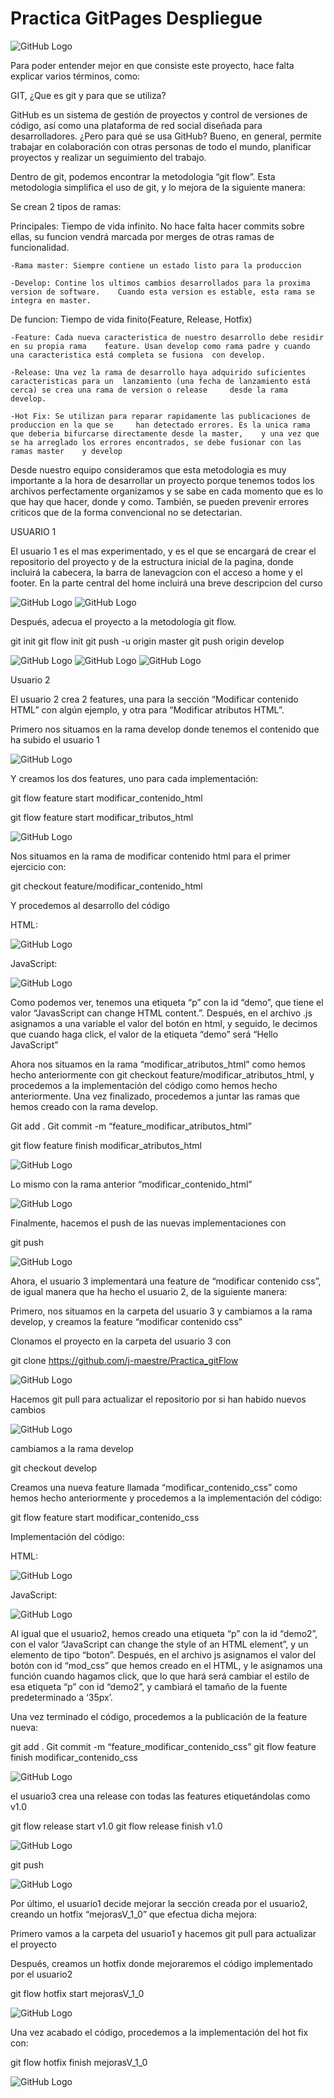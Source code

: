# Practica GitPages Despliegue

![GitHub Logo](/images_gitPages/git-logo.png)

Para poder entender mejor en que consiste este proyecto, hace falta explicar varios términos, como:

GIT, ¿Que es git y para que se utiliza?

GitHub es un sistema de gestión de proyectos y control de versiones de código, así como una plataforma de red social diseñada para desarrolladores. ¿Pero para qué se usa GitHub? Bueno, en general, permite trabajar en colaboración con otras personas de todo el mundo, planificar proyectos y realizar un seguimiento del trabajo.

Dentro de git, podemos encontrar la metodologia “git flow”. Esta metodologia simplifica el uso de git, y lo mejora de la siguiente manera:

Se crean 2 tipos de ramas:

Principales: Tiempo de vida infinito. No hace falta hacer commits sobre ellas, su funcion vendrá marcada por merges de otras ramas de funcionalidad.
	
	-Rama master: Siempre contiene un estado listo para la produccion 

	-Develop: Contine los ultimos cambios desarrollados para la proxima version de software. 	Cuando esta version es estable, esta rama se integra en master.

De funcion: Tiempo de vida finito(Feature, Release, Hotfix)

	-Feature: Cada nueva caracteristica de nuestro desarrollo debe residir en su propia rama 	feature. Usan develop como rama padre y cuando una caracteristica está completa se fusiona 	con develop.
	
	-Release: Una vez la rama de desarrollo haya adquirido suficientes caracteristicas para un 	lanzamiento (una fecha de lanzamiento está cerca) se crea una rama de version o release 	desde la rama develop.

	-Hot Fix: Se utilizan para reparar rapidamente las publicaciones de produccion en la que se 	han detectado errores. Es la unica rama que deberia bifurcarse directamente desde la master, 	y una vez que se ha arreglado los errores encontrados, se debe fusionar con las ramas master 	y develop



Desde nuestro equipo consideramos que esta metodologia es muy importante a la hora de desarrollar un proyecto porque tenemos todos los archivos perfectamente organizamos y se sabe en cada momento que es lo que hay que hacer, donde y como. También, se pueden prevenir errores criticos que de la forma convencional no se detectarian. 







USUARIO 1



El usuario 1 es el mas experimentado, y es el que se encargará de crear el repositorio del proyecto y de la estructura inicial de la pagina, donde incluirá la cabecera, la barra de lanevagcion con el acceso a home y el footer. En la parte central del home incluirá una breve descripcion del curso

![GitHub Logo](/images_gitPages/g_page.png)
![GitHub Logo](/images_gitPages/g_page2.png)

Después, adecua el proyecto a la metodología git flow.


git init
git flow init
git push -u origin master
git push origin develop

![GitHub Logo](/images_gitPages/eeeee.png)
![GitHub Logo](/images_gitPages/1.png)
![GitHub Logo](/images_gitPages/2.png)

Usuario 2

El usuario 2 crea 2 features, una para la sección “Modificar contenido HTML” con algún ejemplo, y otra para “Modificar atributos HTML”.


Primero nos situamos en la rama develop donde tenemos el contenido que ha subido el usuario 1

![GitHub Logo](/images_gitPages/11.png)

Y creamos los dos features, uno para cada implementación:

git flow feature start modificar_contenido_html

git flow feature start modificar_tributos_html

![GitHub Logo](/images_gitPages/112.png)

Nos situamos en la rama de modificar contenido html para el primer ejercicio con:

git checkout feature/modificar_contenido_html

Y procedemos al desarrollo del código




HTML:

![GitHub Logo](/images_gitPages/114.png)

JavaScript:

![GitHub Logo](/images_gitPages/115.png)

Como podemos ver, tenemos una etiqueta “p” con la id “demo”, que tiene el valor “JavasScript can change HTML content.”. Después, en el archivo .js asignamos a una variable el valor del botón en html, y seguido, le decimos que cuando haga click, el valor de la etiqueta “demo” será “Hello JavaScript”


Ahora nos situamos en la rama “modificar_atributos_html” como hemos hecho anteriormente con git checkout feature/modificar_atributos_html, y procedemos a la implementación del código como hemos hecho anteriormente. Una vez finalizado, procedemos a juntar las ramas que hemos creado con la rama develop.

Git add .
Git commit -m “feature_modificar_atributos_html”

git flow feature finish modificar_atributos_html


![GitHub Logo](/images_gitPages/116.png)

Lo mismo con la rama anterior “modificar_contenido_html”

![GitHub Logo](/images_gitPages/117.png)

Finalmente, hacemos el push de las nuevas implementaciones con

git push

![GitHub Logo](/images_gitPages/119.png)

Ahora, el usuario 3 implementará una feature de “modificar contenido css”, de igual manera que ha hecho el usuario 2, de la siguiente manera:

Primero, nos situamos en la carpeta del usuario 3 y cambiamos a la rama develop, y creamos la feature “modificar contenido css”

Clonamos el proyecto en la carpeta del usuario 3 con

git clone https://github.com/j-maestre/Practica_gitFlow

![GitHub Logo](/images_gitPages/118.png)

Hacemos git pull para actualizar el repositorio por si han habido nuevos cambios

![GitHub Logo](/images_gitPages/1192.png)

cambiamos a la rama develop

git checkout develop

Creamos una nueva feature llamada “modificar_contenido_css” como hemos hecho anteriormente y procedemos a la implementación del código:

git flow feature start modificar_contenido_css


Implementación del código:

HTML:

![GitHub Logo](/images_gitPages/css2.png)

JavaScript:

![GitHub Logo](/images_gitPages/css1.png)

Al igual que el usuario2, hemos creado una etiqueta “p” con la id “demo2”, con el valor “JavaScript can change the style of an HTML element”, y un elemento de tipo “boton”. Después, en el archivo js asignamos el valor del botón con id “mod_css” que hemos creado en el HTML, y le asignamos una función cuando hagamos click, que lo que hará será cambiar el estilo de esa etiqueta “p” con id “demo2”, y cambiará el tamaño de la fuente predeterminado a ‘35px’.






Una vez terminado el código, procedemos a la publicación de la feature nueva:


git add .
Git commit -m “feature_modificar_contenido_css”
git flow feature finish modificar_contenido_css

![GitHub Logo](/images_gitPages/git345345.png)

el usuario3 crea una release con todas las features etiquetándolas como v1.0

git flow release start v1.0
git flow release finish v1.0

![GitHub Logo](/images_gitPages/AA1.png)

git push

![GitHub Logo](/images_gitPages/AA3.png)

Por último, el usuario1 decide mejorar la sección creada por el usuario2, creando un hotfix “mejorasV_1_0” que efectua dicha mejora:

Primero vamos a la carpeta del usuario1 y hacemos git pull para actualizar el proyecto

Después, creamos un hotfix donde mejoraremos el código implementado por el usuario2

git flow hotfix start  mejorasV_1_0

![GitHub Logo](/images_gitPages/ZZZZ.png)

Una vez acabado el código, procedemos a la implementación del hot fix con:

git flow hotfix finish mejorasV_1_0

![GitHub Logo](/images_gitPages/ZZ.png)
